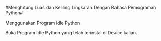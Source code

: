 #Menghitung Luas dan Keliling Lingkaran Dengan Bahasa Pemograman Python#
 
Menggunakan Program Idle Python

Buka Program Idle Python yang telah terinstal di Device kalian.
